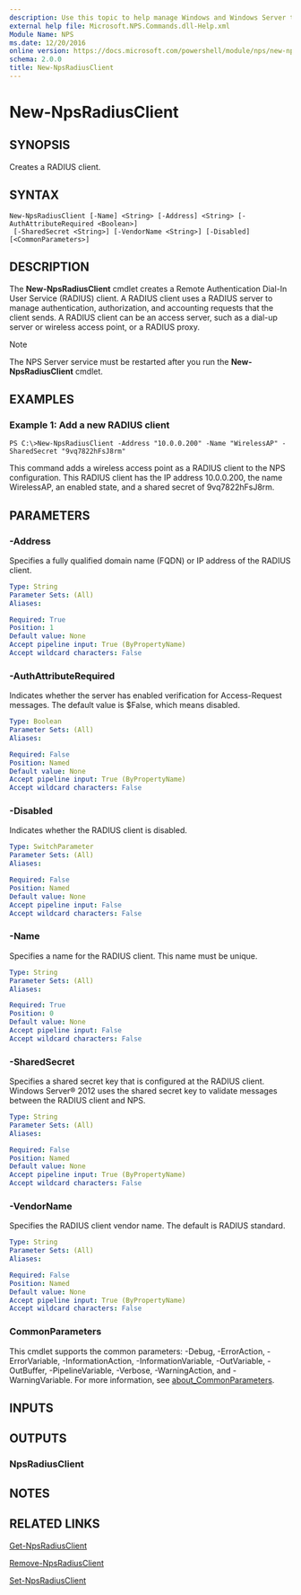 ```yaml
---
description: Use this topic to help manage Windows and Windows Server technologies with Windows PowerShell.
external help file: Microsoft.NPS.Commands.dll-Help.xml
Module Name: NPS
ms.date: 12/20/2016
online version: https://docs.microsoft.com/powershell/module/nps/new-npsradiusclient?view=windowsserver2016-ps&wt.mc_id=ps-gethelp
schema: 2.0.0
title: New-NpsRadiusClient
---
```


# New-NpsRadiusClient

## SYNOPSIS
Creates a RADIUS client.

## SYNTAX

```
New-NpsRadiusClient [-Name] <String> [-Address] <String> [-AuthAttributeRequired <Boolean>]
 [-SharedSecret <String>] [-VendorName <String>] [-Disabled] [<CommonParameters>]
```

## DESCRIPTION
The **New-NpsRadiusClient** cmdlet creates a Remote Authentication Dial-In User Service (RADIUS) client.
A RADIUS client uses a RADIUS server to manage authentication, authorization, and accounting requests that the client sends.
A RADIUS client can be an access server, such as a dial-up server or wireless access point, or a RADIUS proxy.

> [!NOTE]
> The NPS Server service must be restarted after you run the **New-NpsRadiusClient** cmdlet.

## EXAMPLES

### Example 1: Add a new RADIUS client
```
PS C:\>New-NpsRadiusClient -Address "10.0.0.200" -Name "WirelessAP" -SharedSecret "9vq7822hFsJ8rm"
```

This command adds a wireless access point as a RADIUS client to the NPS configuration.
This RADIUS client has the IP address 10.0.0.200, the name WirelessAP, an enabled state, and a shared secret of 9vq7822hFsJ8rm.

## PARAMETERS

### -Address
Specifies a fully qualified domain name (FQDN) or IP address of the RADIUS client.

```yaml
Type: String
Parameter Sets: (All)
Aliases: 

Required: True
Position: 1
Default value: None
Accept pipeline input: True (ByPropertyName)
Accept wildcard characters: False
```

### -AuthAttributeRequired
Indicates whether the server has enabled verification for Access-Request messages.
The default value is $False, which means disabled.

```yaml
Type: Boolean
Parameter Sets: (All)
Aliases: 

Required: False
Position: Named
Default value: None
Accept pipeline input: True (ByPropertyName)
Accept wildcard characters: False
```

### -Disabled
Indicates whether the RADIUS client is disabled.

```yaml
Type: SwitchParameter
Parameter Sets: (All)
Aliases: 

Required: False
Position: Named
Default value: None
Accept pipeline input: False
Accept wildcard characters: False
```

### -Name
Specifies a name for the RADIUS client.
This name must be unique.

```yaml
Type: String
Parameter Sets: (All)
Aliases: 

Required: True
Position: 0
Default value: None
Accept pipeline input: False
Accept wildcard characters: False
```

### -SharedSecret
Specifies a shared secret key that is configured at the RADIUS client.
Windows Server® 2012 uses the shared secret key to validate messages between the RADIUS client and NPS.

```yaml
Type: String
Parameter Sets: (All)
Aliases: 

Required: False
Position: Named
Default value: None
Accept pipeline input: True (ByPropertyName)
Accept wildcard characters: False
```

### -VendorName
Specifies the RADIUS client vendor name.
The default is RADIUS standard.

```yaml
Type: String
Parameter Sets: (All)
Aliases: 

Required: False
Position: Named
Default value: None
Accept pipeline input: True (ByPropertyName)
Accept wildcard characters: False
```

### CommonParameters
This cmdlet supports the common parameters: -Debug, -ErrorAction, -ErrorVariable, -InformationAction, -InformationVariable, -OutVariable, -OutBuffer, -PipelineVariable, -Verbose, -WarningAction, and -WarningVariable. For more information, see [about_CommonParameters](https://go.microsoft.com/fwlink/?LinkID=113216).

## INPUTS

## OUTPUTS

### NpsRadiusClient

## NOTES

## RELATED LINKS

[Get-NpsRadiusClient](./Get-NpsRadiusClient.md)

[Remove-NpsRadiusClient](./Remove-NpsRadiusClient.md)

[Set-NpsRadiusClient](./Set-NpsRadiusClient.md)


